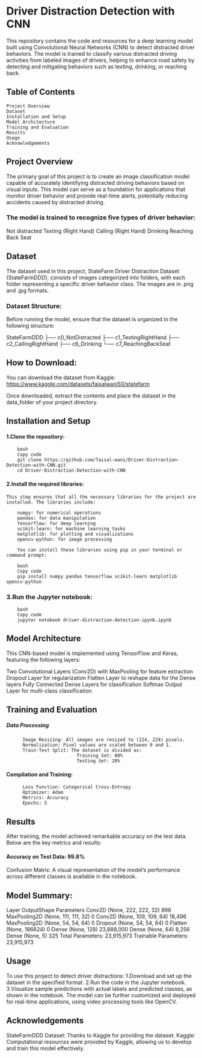 # Driver Distraction Detection with CNN
This repository contains the code and resources for a deep learning model built using Convolutional Neural Networks (CNN) to detect distracted driver behaviors. The model is trained to classify various distracted driving activities from labeled images of drivers, helping to enhance road safety by detecting and mitigating behaviors such as texting, drinking, or reaching back.
## Table of Contents
    Project Overview
    Dataset
    Installation and Setup
    Model Architecture
    Training and Evaluation
    Results
    Usage
    Acknowledgements
## Project Overview
The primary goal of this project is to create an image classification model capable of accurately identifying distracted driving behaviors based on visual inputs. This model can serve as a foundation for applications that monitor driver behavior and provide real-time alerts, potentially reducing accidents caused by distracted driving.

### The model is trained to recognize five types of driver behavior:

Not distracted
Texting (Right Hand)
Calling (Right Hand)
Drinking
Reaching Back Seat
## Dataset
The dataset used in this project, StateFarm Driver Distraction Dataset (StateFarmDDD), consists of images categorized into folders, with each folder representing a specific driver behavior class. The images are in .png and .jpg formats.
### Dataset Structure:
Before running the model, ensure that the dataset is organized in the following structure:

StateFarmDDD
├── c0_NotDistracted
├── c1_TextingRightHand
├── c2_CallingRightHand
├── c6_Drinking
└── c7_ReachingBackSeat

## How to Download:
You can download the dataset from Kaggle:
https://www.kaggle.com/datasets/faisalwani50/statefarm

Once downloaded, extract the contents and place the dataset in the data_folder of your project directory.


## Installation and Setup
#### 1.Clone the repository:
        bash
        Copy code
        git clone https://github.com/faisal-wani/Driver-Distraction-Detection-with-CNN.git
        cd Driver-Distraction-Detection-with-CNN

#### 2.Install the required libraries:
    This step ensures that all the necessary libraries for the project are installed. The libraries include:

        numpy: for numerical operations
        pandas: for data manipulation
        tensorflow: for deep learning
        scikit-learn: for machine learning tasks
        matplotlib: for plotting and visualizations
        opencv-python: for image processing
        
        You can install these libraries using pip in your terminal or command prompt:
        
        bash
        Copy code
        pip install numpy pandas tensorflow scikit-learn matplotlib opencv-python
### 3.Run the Jupyter notebook:

        bash
        Copy code
        jupyter notebook driver-distraction-detection-ipynb.ipynb

## Model Architecture

This CNN-based model is implemented using TensorFlow and Keras, featuring the following layers:

Two Convolutional Layers (Conv2D) with MaxPooling for feature extraction
Dropout Layer for regularization
Flatten Layer to reshape data for the Dense layers
Fully Connected Dense Layers for classification
Softmax Output Layer for multi-class classification

## Training and Evaluation
##### Data Processing
          Image Resizing: All images are resized to (224, 224) pixels.
          Normalization: Pixel values are scaled between 0 and 1.
          Train-Test Split: The dataset is divided as:
                              Training Set: 80%
                              Testing Set: 20%
#### Compilation and Training:
          Loss Function: Categorical Cross-Entropy
          Optimizer: Adam
          Metrics: Accuracy
          Epochs: 5

## Results
After training, the model achieved remarkable accuracy on the test data. Below are the key metrics and results:

#### Accuracy on Test Data: 99.8%
Confusion Matrix: A visual representation of the model’s performance across different classes is available in the notebook.

## Model Summary:
Layer                              	OutputShape                                       	Parameters
Conv2D	                          (None, 222, 222, 32)          	                         896
MaxPooling2D	                    (None, 111, 111, 32)	                                    0
Conv2D	                          (None, 109, 109, 64)	                                  18,496
MaxPooling2D	                    (None, 54, 54, 64)	                                      0
Dropout	                          (None, 54, 54, 64)                                        0
Flatten                          	(None, 186624)	                                          0
Dense	                            (None, 128)	                                          23,888,000
Dense	                            (None, 64)	                                            8,256
Dense	                               (None, 5)	                                           325
Total Parameters: 23,915,973
Trainable Parameters: 23,915,973

## Usage
To use this project to detect driver distractions:
  1.Download and set up the dataset in the specified format.
  2.Run the code in the Jupyter notebook.
  3.Visualize sample predictions with actual labels and predicted classes, as shown in the notebook.
The model can be further customized and deployed for real-time applications, using video processing tools like OpenCV.

## Acknowledgements
StateFarmDDD Dataset: Thanks to Kaggle for providing the dataset.
Kaggle: Computational resources were provided by Kaggle, allowing us to develop and train this model effectively.
